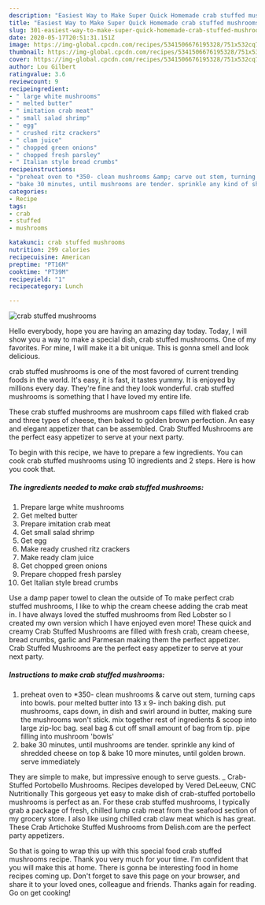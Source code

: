 ```yaml
---
description: "Easiest Way to Make Super Quick Homemade crab stuffed mushrooms"
title: "Easiest Way to Make Super Quick Homemade crab stuffed mushrooms"
slug: 301-easiest-way-to-make-super-quick-homemade-crab-stuffed-mushrooms
date: 2020-05-17T20:51:31.151Z
image: https://img-global.cpcdn.com/recipes/5341506676195328/751x532cq70/crab-stuffed-mushrooms-recipe-main-photo.jpg
thumbnail: https://img-global.cpcdn.com/recipes/5341506676195328/751x532cq70/crab-stuffed-mushrooms-recipe-main-photo.jpg
cover: https://img-global.cpcdn.com/recipes/5341506676195328/751x532cq70/crab-stuffed-mushrooms-recipe-main-photo.jpg
author: Lou Gilbert
ratingvalue: 3.6
reviewcount: 9
recipeingredient:
- " large white mushrooms"
- " melted butter"
- " imitation crab meat"
- " small salad shrimp"
- " egg"
- " crushed ritz crackers"
- " clam juice"
- " chopped green onions"
- " chopped fresh parsley"
- " Italian style bread crumbs"
recipeinstructions:
- "preheat oven to *350- clean mushrooms &amp; carve out stem, turning caps into bowls. pour melted butter into 13 x 9- inch baking dish. put mushrooms, caps down, in dish and swirl around in butter, making sure the mushrooms won&#39;t stick. mix together rest of ingredients &amp; scoop into large zip-loc bag. seal bag &amp; cut off small amount of bag from tip. pipe filling into mushroom &#39;bowls&#39;"
- "bake 30 minutes, until mushrooms are tender. sprinkle any kind of shredded cheese on top &amp; bake 10 more minutes, until golden brown. serve immediately"
categories:
- Recipe
tags:
- crab
- stuffed
- mushrooms

katakunci: crab stuffed mushrooms 
nutrition: 299 calories
recipecuisine: American
preptime: "PT16M"
cooktime: "PT39M"
recipeyield: "1"
recipecategory: Lunch

---
```



![crab stuffed mushrooms](https://img-global.cpcdn.com/recipes/5341506676195328/751x532cq70/crab-stuffed-mushrooms-recipe-main-photo.jpg)

Hello everybody, hope you are having an amazing day today. Today, I will show you a way to make a special dish, crab stuffed mushrooms. One of my favorites. For mine, I will make it a bit unique. This is gonna smell and look delicious.

crab stuffed mushrooms is one of the most favored of current trending foods in the world. It's easy, it is fast, it tastes yummy. It is enjoyed by millions every day. They're fine and they look wonderful. crab stuffed mushrooms is something that I have loved my entire life.

These crab stuffed mushrooms are mushroom caps filled with flaked crab and three types of cheese, then baked to golden brown perfection. An easy and elegant appetizer that can be assembled. Crab Stuffed Mushrooms are the perfect easy appetizer to serve at your next party.


To begin with this recipe, we have to prepare a few ingredients. You can cook crab stuffed mushrooms using 10 ingredients and 2 steps. Here is how you cook that.

<!--inarticleads1-->

##### The ingredients needed to make crab stuffed mushrooms:

1. Prepare  large white mushrooms
1. Get  melted butter
1. Prepare  imitation crab meat
1. Get  small salad shrimp
1. Get  egg
1. Make ready  crushed ritz crackers
1. Make ready  clam juice
1. Get  chopped green onions
1. Prepare  chopped fresh parsley
1. Get  Italian style bread crumbs


Use a damp paper towel to clean the outside of To make perfect crab stuffed mushrooms, I like to whip the cream cheese adding the crab meat in. I have always loved the stuffed mushrooms from Red Lobster so I created my own version which I have enjoyed even more! These quick and creamy Crab Stuffed Mushrooms are filled with fresh crab, cream cheese, bread crumbs, garlic and Parmesan making them the perfect appetizer. Crab Stuffed Mushrooms are the perfect easy appetizer to serve at your next party. 

<!--inarticleads2-->

##### Instructions to make crab stuffed mushrooms:

1. preheat oven to *350- clean mushrooms &amp; carve out stem, turning caps into bowls. pour melted butter into 13 x 9- inch baking dish. put mushrooms, caps down, in dish and swirl around in butter, making sure the mushrooms won&#39;t stick. mix together rest of ingredients &amp; scoop into large zip-loc bag. seal bag &amp; cut off small amount of bag from tip. pipe filling into mushroom &#39;bowls&#39;
1. bake 30 minutes, until mushrooms are tender. sprinkle any kind of shredded cheese on top &amp; bake 10 more minutes, until golden brown. serve immediately


They are simple to make, but impressive enough to serve guests. _ Crab-Stuffed Portobello Mushrooms. Recipes developed by Vered DeLeeuw, CNC Nutritionally This gorgeous yet easy to make dish of crab-stuffed portobello mushrooms is perfect as an. For these crab stuffed mushrooms, I typically grab a package of fresh, chilled lump crab meat from the seafood section of my grocery store. I also like using chilled crab claw meat which is has great. These Crab Artichoke Stuffed Mushrooms from Delish.com are the perfect party appetizers. 

So that is going to wrap this up with this special food crab stuffed mushrooms recipe. Thank you very much for your time. I'm confident that you will make this at home. There is gonna be interesting food in home recipes coming up. Don't forget to save this page on your browser, and share it to your loved ones, colleague and friends. Thanks again for reading. Go on get cooking!
